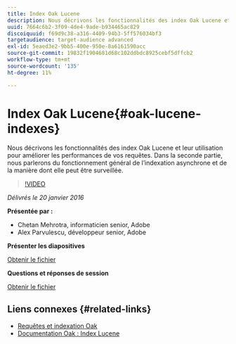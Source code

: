 ```yaml
---
title: Index Oak Lucene
description: Nous décrivons les fonctionnalités des index Oak Lucene et leur utilisation pour améliorer les performances de vos requêtes. Dans la seconde partie, nous parlerons du fonctionnement général de l’indexation asynchrone et de la manière dont elle peut être surveillée.
uuid: 7664c6b2-3f09-4de4-9ade-b934465ac829
discoiquuid: f69d9c38-a316-4409-94b3-5ff576034bf3
targetaudience: target-audience advanced
exl-id: 5eaed3e2-9bb5-400e-950e-8a6161590acc
source-git-commit: 19832f1904681d68c102ddbdc8925cebf5dffcb2
workflow-type: tm+mt
source-wordcount: '135'
ht-degree: 11%

---
```


# Index Oak Lucene{#oak-lucene-indexes}

Nous décrivons les fonctionnalités des index Oak Lucene et leur utilisation pour améliorer les performances de vos requêtes. Dans la seconde partie, nous parlerons du fonctionnement général de l’indexation asynchrone et de la manière dont elle peut être surveillée.

>[!VIDEO](https://video.tv.adobe.com/v/19303/?quality=9)

*Délivrés le 20 janvier 2016*

**Présentée par :**

* Chetan Mehrotra, informaticien senior, Adobe
* Alex Parvulescu, développeur senior, Adobe

**Présenter les diapositives**

[Obtenir le fichier](assets/aem-gems-012016-oak-lucene-indexes-async-local.pdf)

**Questions et réponses de session**

[Obtenir le fichier](assets/q-a-1-20-16-gem-session-oak-lucene-indexes.pdf)

## Liens connexes {#related-links}

* [Requêtes et indexation Oak](https://docs.adobe.com/docs/en/aem/6-1/deploy/platform/queries-and-indexing.html)
* [Documentation Oak : Index Lucene](https://jackrabbit.apache.org/oak/docs/query/lucene.html)